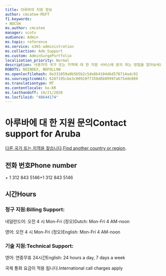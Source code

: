 ```yaml
---
title: 아루바의 지원 정보
author: cmcatee-MSFT
f1.keywords:
- NOCSH
ms.author: cmcatee
manager: scotv
audience: Admin
ms.topic: reference
ms.service: o365-administration
ms.collection: Adm_Support
ms.custom: AdminSurgePortfolio
localization_priority: Normal
description: 사용자의 국가 또는 지역에 대 한 지원 서비스에 문의 하는 방법을 알아보세요.
ROBOTS: NOINDEX, NOFOLLOW
ms.openlocfilehash: 0a331059a9b565b2c5de8b4104d6d578714adc92
ms.sourcegitcommit: 628f195cbe3c00910f7350d8b09997a675dde989
ms.translationtype: MT
ms.contentlocale: ko-KR
ms.lasthandoff: 10/21/2020
ms.locfileid: "48644174"
---
```

# <a name="contact-support-for-aruba"></a><span data-ttu-id="e01a3-103">아루바에 대 한 지원 문의</span><span class="sxs-lookup"><span data-stu-id="e01a3-103">Contact support for Aruba</span></span>

<span data-ttu-id="e01a3-104">[다른 국가 또는 지역을 찾습니다](../contact-support-for-business-products.md).</span><span class="sxs-lookup"><span data-stu-id="e01a3-104">[Find another country or region](../contact-support-for-business-products.md).</span></span>

## <a name="phone-number"></a><span data-ttu-id="e01a3-105">전화 번호</span><span class="sxs-lookup"><span data-stu-id="e01a3-105">Phone number</span></span>
<span data-ttu-id="e01a3-106">+ 1 312 843 5146</span><span class="sxs-lookup"><span data-stu-id="e01a3-106">+1 312 843 5146</span></span>

## <a name="hours"></a><span data-ttu-id="e01a3-107">시간</span><span class="sxs-lookup"><span data-stu-id="e01a3-107">Hours</span></span>
### <a name="billing-support"></a><span data-ttu-id="e01a3-108">청구 지원:</span><span class="sxs-lookup"><span data-stu-id="e01a3-108">Billing Support:</span></span>

<span data-ttu-id="e01a3-109">네덜란드어: 오전 4 시 Mon-Fri (정오)</span><span class="sxs-lookup"><span data-stu-id="e01a3-109">Dutch: Mon-Fri 4 AM-noon</span></span>

<span data-ttu-id="e01a3-110">영어: 오전 4 시 Mon-Fri (정오)</span><span class="sxs-lookup"><span data-stu-id="e01a3-110">English: Mon-Fri 4 AM-noon</span></span>

### <a name="technical-support"></a><span data-ttu-id="e01a3-111">기술 지원:</span><span class="sxs-lookup"><span data-stu-id="e01a3-111">Technical Support:</span></span>

<span data-ttu-id="e01a3-112">영어: 연중무휴 24시간</span><span class="sxs-lookup"><span data-stu-id="e01a3-112">English: 24 hours a day, 7 days a week</span></span>

<span data-ttu-id="e01a3-113">국제 통화 요금이 적용 됩니다.</span><span class="sxs-lookup"><span data-stu-id="e01a3-113">International call charges apply</span></span>
